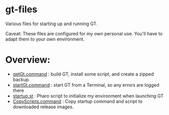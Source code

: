 # gt-files

Various files for starting up and running GT.

Caveat: These files are configured for my own personal use. You'll have to adapt them to your own environment.

# Overview:

- [getGt.command](https://github.com/onierstrasz/gt-files/blob/main/getGt.command) : build GT, install some script, and create a zipped backup
- [startGt.command](https://github.com/onierstrasz/gt-files/blob/main/startGt.command) : start GT from a Terminal, so any errors are logged there
- [startup.st](https://github.com/onierstrasz/gt-files/blob/main/startup.st) : Pharo script to initialize my environment when launching GT
- [CopyScripts.command](https://github.com/onierstrasz/gt-files/blob/main/CopyScripts.command) : Copy startup command and script to downloaded release images.


